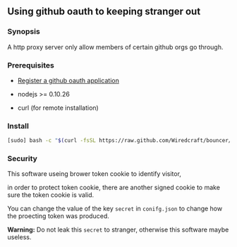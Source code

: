 ## Using github oauth to keeping stranger out

### Synopsis

A http proxy server only allow members of certain github orgs go through.

### Prerequisites

* [Register a github oauth application](https://github.com/settings/applications/new)

* nodejs >= 0.10.26

* curl (for remote installation)

### Install

```bash
[sudo] bash -c "$(curl -fsSL https://raw.github.com/Wiredcraft/bouncer/master/install.sh)"
```

### Security

This software useing brower token cookie to identify visitor,

in order to protect token cookie, there are another signed cookie to make sure the token cookie is valid.

You can change the value of the key `secret` in `conifg.json` to change how the proecting token was produced.

**Warning:** Do not leak this `secret` to stranger, otherwise this software maybe useless.
